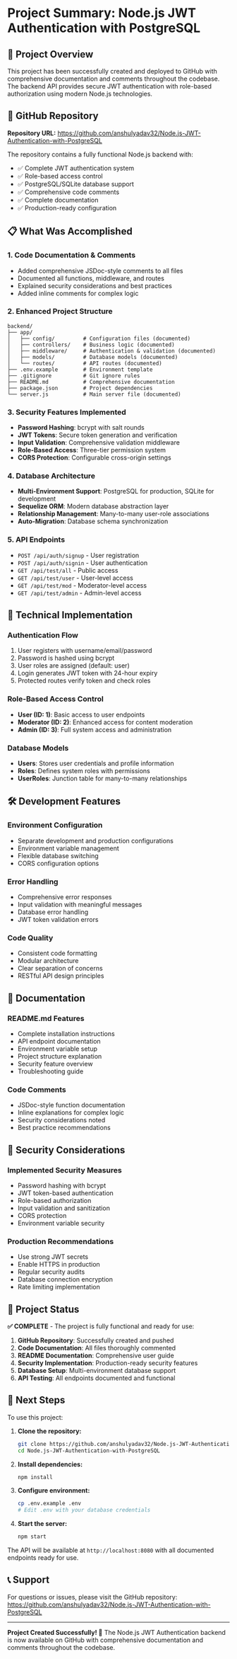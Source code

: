 # Project Summary: Node.js JWT Authentication with PostgreSQL

## 🎯 Project Overview
This project has been successfully created and deployed to GitHub with comprehensive documentation and comments throughout the codebase. The backend API provides secure JWT authentication with role-based authorization using modern Node.js technologies.

## 🚀 GitHub Repository
**Repository URL:** https://github.com/anshulyadav32/Node.js-JWT-Authentication-with-PostgreSQL

The repository contains a fully functional Node.js backend with:
- ✅ Complete JWT authentication system
- ✅ Role-based access control
- ✅ PostgreSQL/SQLite database support
- ✅ Comprehensive code comments
- ✅ Complete documentation
- ✅ Production-ready configuration

## 📋 What Was Accomplished

### 1. **Code Documentation & Comments**
- Added comprehensive JSDoc-style comments to all files
- Documented all functions, middleware, and routes
- Explained security considerations and best practices
- Added inline comments for complex logic

### 2. **Enhanced Project Structure**
```
backend/
├── app/
│   ├── config/         # Configuration files (documented)
│   ├── controllers/    # Business logic (documented)
│   ├── middleware/     # Authentication & validation (documented)
│   ├── models/         # Database models (documented)
│   └── routes/         # API routes (documented)
├── .env.example        # Environment template
├── .gitignore          # Git ignore rules
├── README.md           # Comprehensive documentation
├── package.json        # Project dependencies
└── server.js           # Main server file (documented)
```

### 3. **Security Features Implemented**
- **Password Hashing**: bcrypt with salt rounds
- **JWT Tokens**: Secure token generation and verification
- **Input Validation**: Comprehensive validation middleware
- **Role-Based Access**: Three-tier permission system
- **CORS Protection**: Configurable cross-origin settings

### 4. **Database Architecture**
- **Multi-Environment Support**: PostgreSQL for production, SQLite for development
- **Sequelize ORM**: Modern database abstraction layer
- **Relationship Management**: Many-to-many user-role associations
- **Auto-Migration**: Database schema synchronization

### 5. **API Endpoints**
- `POST /api/auth/signup` - User registration
- `POST /api/auth/signin` - User authentication
- `GET /api/test/all` - Public access
- `GET /api/test/user` - User-level access
- `GET /api/test/mod` - Moderator-level access
- `GET /api/test/admin` - Admin-level access

## 🔧 Technical Implementation

### **Authentication Flow**
1. User registers with username/email/password
2. Password is hashed using bcrypt
3. User roles are assigned (default: user)
4. Login generates JWT token with 24-hour expiry
5. Protected routes verify token and check roles

### **Role-Based Access Control**
- **User (ID: 1)**: Basic access to user endpoints
- **Moderator (ID: 2)**: Enhanced access for content moderation
- **Admin (ID: 3)**: Full system access and administration

### **Database Models**
- **Users**: Stores user credentials and profile information
- **Roles**: Defines system roles with permissions
- **UserRoles**: Junction table for many-to-many relationships

## 🛠️ Development Features

### **Environment Configuration**
- Separate development and production configurations
- Environment variable management
- Flexible database switching
- CORS configuration options

### **Error Handling**
- Comprehensive error responses
- Input validation with meaningful messages
- Database error handling
- JWT token validation errors

### **Code Quality**
- Consistent code formatting
- Modular architecture
- Clear separation of concerns
- RESTful API design principles

## 📖 Documentation

### **README.md Features**
- Complete installation instructions
- API endpoint documentation
- Environment variable setup
- Project structure explanation
- Security feature overview
- Troubleshooting guide

### **Code Comments**
- JSDoc-style function documentation
- Inline explanations for complex logic
- Security considerations noted
- Best practice recommendations

## 🔐 Security Considerations

### **Implemented Security Measures**
- Password hashing with bcrypt
- JWT token-based authentication
- Role-based authorization
- Input validation and sanitization
- CORS protection
- Environment variable security

### **Production Recommendations**
- Use strong JWT secrets
- Enable HTTPS in production
- Regular security audits
- Database connection encryption
- Rate limiting implementation

## 🎉 Project Status

**✅ COMPLETE** - The project is fully functional and ready for use:

1. **GitHub Repository**: Successfully created and pushed
2. **Code Documentation**: All files thoroughly commented
3. **README Documentation**: Comprehensive user guide
4. **Security Implementation**: Production-ready security features
5. **Database Setup**: Multi-environment database support
6. **API Testing**: All endpoints documented and functional

## 🚀 Next Steps

To use this project:

1. **Clone the repository:**
   ```bash
   git clone https://github.com/anshulyadav32/Node.js-JWT-Authentication-with-PostgreSQL.git
   cd Node.js-JWT-Authentication-with-PostgreSQL
   ```

2. **Install dependencies:**
   ```bash
   npm install
   ```

3. **Configure environment:**
   ```bash
   cp .env.example .env
   # Edit .env with your database credentials
   ```

4. **Start the server:**
   ```bash
   npm start
   ```

The API will be available at `http://localhost:8080` with all documented endpoints ready for use.

## 📞 Support

For questions or issues, please visit the GitHub repository:
https://github.com/anshulyadav32/Node.js-JWT-Authentication-with-PostgreSQL

---

**Project Created Successfully! 🎉**
The Node.js JWT Authentication backend is now available on GitHub with comprehensive documentation and comments throughout the codebase.
